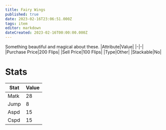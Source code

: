 ```yaml
---
title: Fairy Wings
published: true
date: 2023-02-16T23:06:51.000Z
tags: item
editor: markdown
dateCreated: 2023-02-16T00:00:00.000Z
---
```


Something beautiful and magical about these.
|Attribute|Value|
|-|-|
|Purchase Price|200 Flips|
|Sell Price|100 Flips|
|Type|Other|
|Stackable|No|

# Stats
|Stat|Value|
|-|-|
|Matk|28|
|Jump|8|
|Aspd|15|
|Cspd|15|

